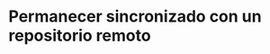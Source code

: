 # Permanecer sincronizado con un repositorio remoto


<!--stackedit_data:
eyJoaXN0b3J5IjpbLTEyNDQ4MTY1NjBdfQ==
-->